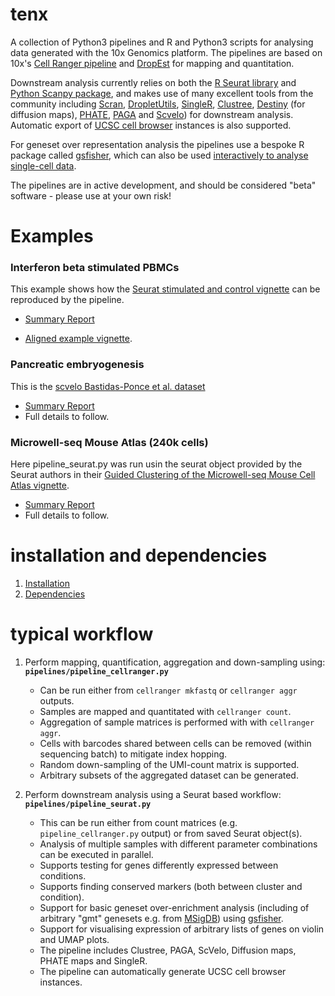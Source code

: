 # tenx

A collection of Python3 pipelines and R and Python3 scripts for analysing data generated with the 10x Genomics platform. The pipelines are based on 10x's [Cell Ranger pipeline](https://support.10xgenomics.com/single-cell-gene-expression/software/pipelines/latest/installation) and [DropEst](https://genomebiology.biomedcentral.com/articles/10.1186/s13059-018-1449-6) for mapping and quantitation. 

Downstream analysis currently relies on both the [R Seurat library](https://satijalab.org/seurat/) and [Python Scanpy package](https://scanpy.readthedocs.io/en/stable/), and makes use of many excellent tools from the community including [Scran](https://www.rdocumentation.org/packages/scran/versions/1.0.3), [DropletUtils](https://bioconductor.org/packages/release/bioc/html/DropletUtils.html), [SingleR](https://bioconductor.org/packages/release/bioc/html/SingleR.html), [Clustree](https://cran.r-project.org/web/packages/clustree/vignettes/clustree.html), [Destiny](https://bioconductor.org/packages/release/bioc/html/destiny.html) (for diffusion maps), [PHATE](https://www.krishnaswamylab.org/projects/phate), [PAGA](https://github.com/theislab/paga) and [Scvelo](https://scvelo.readthedocs.io/)) for downstream analysis. Automatic export of [UCSC cell browser](https://cells.ucsc.edu/)  instances is also supported.

For geneset over representation analysis the pipelines use a bespoke R package called [gsfisher](https://github.com/sansomlab/gsfisher), which can also be used [interactively to analyse single-cell data](https://github.com/sansomlab/gsfisher/blob/master/vignettes/single_cell_over_representation_analysis.pdf).

The pipelines are in active development, and should be considered "beta" software - please use at your own risk!

# Examples

###  Interferon beta stimulated PBMCs

This example shows how the [Seurat stimulated and control vignette](https://satijalab.org/seurat/v3.1/immune_alignment.html) can be reproduced by the pipeline.

* [Summary Report](https://dl.dropbox.com/s/84x0m9sjdsah8b3/summaryReport.pdf)

* [Aligned example vignette](docs/AlignedExample.md).

### Pancreatic embryogenesis 

This is the [scvelo Bastidas-Ponce et al. dataset](https://scvelo.readthedocs.io/scvelo.datasets.pancreas.html)

* [Summary Report](https://dl.dropbox.com/s/n355kakx6d2jbqp/summaryReport.pdf)
* Full details to follow.

### Microwell-seq Mouse Atlas (240k cells)

Here pipeline_seurat.py was run usin the seurat object provided by the Seurat authors in their [Guided Clustering of the Microwell-seq Mouse Cell Atlas vignette](https://satijalab.org/seurat/v3.1/mca.html). 

* [Summary Report](https://dl.dropbox.com/s/0nyfg5xlsx6u3v1/summaryReport.pdf)
* Full details to follow.


# installation and dependencies

1. [Installation](docs/INSTALL.md)
2. [Dependencies](docs/DEPENDENCIES.md)


# typical workflow

1. Perform mapping, quantification, aggregation and down-sampling using: **`pipelines/pipeline_cellranger.py`**
   * Can be run either from `cellranger mkfastq` or `cellranger aggr` outputs.
   * Samples are mapped and quantitated with `cellranger count`.
   * Aggregation of sample matrices is performed with with `cellranger aggr`.
   * Cells with barcodes shared between cells can be removed (within sequencing batch) to mitigate index hopping.
   * Random down-sampling of the UMI-count matrix is supported.
   * Arbitrary subsets of the aggregated dataset can be generated.

2. Perform downstream analysis using a Seurat based workflow: **`pipelines/pipeline_seurat.py`**
   * This can be run either from count matrices (e.g. `pipeline_cellranger.py` output) or from saved Seurat object(s).
   * Analysis of multiple samples with different parameter combinations can be executed in parallel.
   * Supports testing for genes differently expressed between conditions.
   * Supports finding conserved markers (both between cluster and condition).
   * Support for basic geneset over-enrichment analysis (including of arbitrary "gmt" genesets e.g. from [MSigDB](https://software.broadinstitute.org/gsea/msigdb/)) using [gsfisher](https://github.com/sansomlab/gsfisher).
   * Support for visualising expression of arbitrary lists of genes on violin and UMAP plots.
   * The pipeline includes Clustree, PAGA, ScVelo, Diffusion maps, PHATE maps and SingleR.
   * The pipeline can automatically generate UCSC cell browser instances.
   





